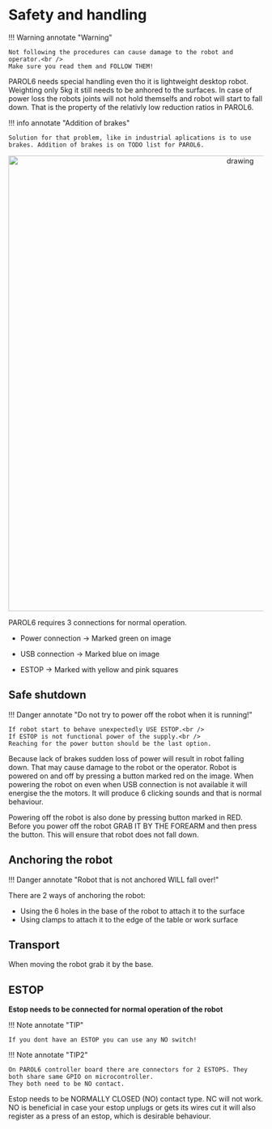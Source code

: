 # Safety and handling

!!! Warning annotate "Warning"

    Not following the procedures can cause damage to the robot and operator.<br />
    Make sure you read them and FOLLOW THEM!

PAROL6 needs special handling even tho it is lightweight desktop robot. Weighting only 5kg it still needs to be anhored to the surfaces.
In case of power loss the robots joints will not hold themselfs and robot will start to fall down. That is the property of the relativly low reduction ratios in PAROL6. 

!!! info annotate "Addition of brakes"

    Solution for that problem, like in industrial aplications is to use brakes. Addition of brakes is on TODO list for PAROL6.


<p align="center">
<img src="../assets/Connectors.png" alt="drawing" width="900"/>
</p>

PAROL6 requires 3 connections for normal operation.

* Power connection -> Marked green on image

* USB connection -> Marked blue on image

* ESTOP -> Marked with yellow and pink squares

## Safe shutdown

!!! Danger annotate "Do not try to power off the robot when it is running!"

    If robot start to behave unexpectedly USE ESTOP.<br />
    If ESTOP is not functional power of the supply.<br />
    Reaching for the power button should be the last option.

Because lack of brakes sudden loss of power will result in robot falling down. That may cause damage to the robot or the operator.
Robot is powered on and off by pressing a button marked red on the image. When powering the robot on even when USB connection is not available it will energise the
the motors. It will produce 6 clicking sounds and that is normal behaviour.<br />

Powering off the robot is also done by pressing button marked in RED. Before you power off the robot GRAB IT BY THE FOREARM and then press the button. This will ensure that robot does not fall down.

## Anchoring the robot

!!! Danger annotate "Robot that is not anchored WILL fall over!"



There are 2 ways of anchoring the robot:

* Using the 6 holes in the base of the robot to attach it to the surface
* Using clamps to attach it to the edge of the table or work surface

## Transport

When moving the robot grab it by the base. 

## ESTOP

**Estop needs to be connected for normal operation of the robot**

!!! Note annotate "TIP"

    If you dont have an ESTOP you can use any NO switch!

!!! Note annotate "TIP2"

    On PAROL6 controller board there are connectors for 2 ESTOPS. They both share same GPIO on microcontroller.
    They both need to be NO contact. 

Estop needs to be NORMALLY CLOSED (NO) contact type. NC will not work.<br />
NO is beneficial in case your estop unplugs or gets its wires cut it will also register as a press of an estop, which is desirable behaviour.


